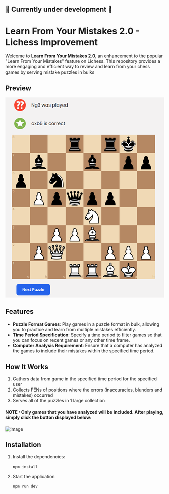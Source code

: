 ## 🚧 Currently under development 🚧

# Learn From Your Mistakes 2.0 - Lichess Improvement 

Welcome to **Learn From Your Mistakes 2.0**, an enhancement to the popular "Learn From Your Mistakes" feature on Lichess. This repository provides a more engaging and efficient way to review and learn from your chess games by serving mistake puzzles in bulks


## Preview
![alt text](image.png)


## Features

- **Puzzle Format Games**: Play games in a puzzle format in bulk, allowing you to practice and learn from multiple mistakes efficiently.
- **Time Period Specification**: Specify a time period to filter games so that you can focus on recent games or any other time frame.
- **Computer Analysis Requirement**: Ensure that a computer has analyzed the games to include their mistakes within the specified time period.

## How It Works

1. Gathers data from game in the specified time period for the specified user
2. Collects FENs of positions where the errors (inaccuracies, blunders and mistakes) occurred
3. Serves all of the puzzles in 1 large collection
   
#### NOTE : Only games that you have analyzed will be included. After playing, simply click the button displayed below:

![image](https://github.com/user-attachments/assets/28e50257-8364-4f6d-b1fb-be08e9e10ec0)



## Installation

1. Install the dependencies:
   ```bash
   npm install
2. Start the application
    ```bash
    npm run dev
